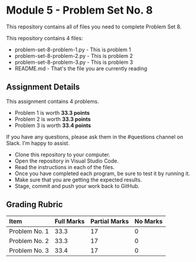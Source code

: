 # Module 5 - Problem Set No. 8

This repository contains all of files you need to complete Problem Set 8.

This repository contains 4 files:

- problem-set-8-problem-1.py - This is problem 1
- problem-set-8-problem-2.py - This is problem 2
- problem-set-8-problem-3.py - This is problem 3
- README.md - That's the file you are currently reading

## Assignment Details

This assignment contains 4 problems.

- Problem 1 is worth **33.3 points**
- Problem 2 is worth **33.3 points**
- Problem 3 is worth **33.4 points**


If you have any questions, please ask them in the #questions channel on Slack. I'm happy to assist.

- Clone this repository to your computer.
- Open the repository in Visual Studio Code.
- Read the instructions in each of the files.
- Once you have completed each program, be sure to test it by running it.
- Make sure that you are getting the expected results.
- Stage, commit and push your work back to GitHub.

## Grading Rubric

| Item          | Full Marks | Partial Marks | No Marks |
| :------------ | :--------- | :------------ | :------- |
| Problem No. 1 | 33.3       | 17            | 0        |
| Problem No. 2 | 33.3       | 17            | 0        |
| Problem No. 3 | 33.4       | 17            | 0        |
